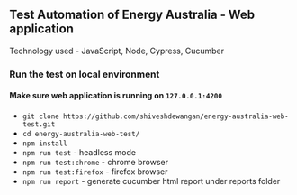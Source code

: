 ## Test Automation of Energy Australia - Web application

Technology used - JavaScript, Node, Cypress, Cucumber



### Run the test on local environment
#### Make sure web application is running on `127.0.0.1:4200`
- `git clone https://github.com/shiveshdewangan/energy-australia-web-test.git`
- `cd energy-australia-web-test/`
- `npm install`
- `npm run test` - headless mode
- `npm run test:chrome` - chrome browser
- `npm run test:firefox` - firefox browser
- `npm run report` - generate cucumber html report under reports folder
